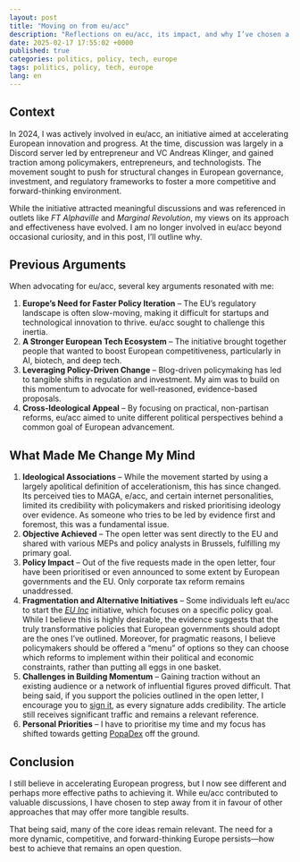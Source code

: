 ```yaml
---
layout: post
title: "Moving on from eu/acc"
description: "Reflections on eu/acc, its impact, and why I’ve chosen a different path for accelerating European progress."
date: 2025-02-17 17:55:02 +0000
published: true
categories: politics, policy, tech, europe
tags: politics, policy, tech, europe
lang: en
---
```


## Context

In 2024, I was actively involved in eu/acc, an initiative aimed at accelerating European innovation and progress. At the time, discussion was largely in a Discord server led by entrepreneur and VC Andreas Klinger, and gained traction among policymakers, entrepreneurs, and technologists. The movement sought to push for structural changes in European governance, investment, and regulatory frameworks to foster a more competitive and forward-thinking environment. 

While the initiative attracted meaningful discussions and was referenced in outlets like *FT Alphaville* and *Marginal Revolution*, my views on its approach and effectiveness have evolved. I am no longer involved in eu/acc beyond occasional curiosity, and in this post, I’ll outline why.

## Previous Arguments

When advocating for eu/acc, several key arguments resonated with me:

1. **Europe’s Need for Faster Policy Iteration** – The EU’s regulatory landscape is often slow-moving, making it difficult for startups and technological innovation to thrive. eu/acc sought to challenge this inertia.
2. **A Stronger European Tech Ecosystem** – The initiative brought together people that wanted to boost European competitiveness, particularly in AI, biotech, and deep tech.
3. **Leveraging Policy-Driven Change** – Blog-driven policymaking has led to tangible shifts in regulation and investment. My aim was to build on this momentum to advocate for well-reasoned, evidence-based proposals.
4. **Cross-Ideological Appeal** – By focusing on practical, non-partisan reforms, eu/acc aimed to unite different political perspectives behind a common goal of European advancement.

## What Made Me Change My Mind


1. **Ideological Associations** – While the movement started by using a largely apolitical definition of accelerationism, this has since changed. Its perceived ties to MAGA, e/acc, and certain internet personalities, limited its credibility with policymakers and risked prioritising ideology over evidence. As someone who tries to be led by evidence first and foremost, this was a fundamental issue.
2. **Objective Achieved** – The open letter was sent directly to the EU and shared with various MEPs and policy analysts in Brussels, fulfilling my primary goal.
3. **Policy Impact** – Out of the five requests made in the open letter, four have been prioritised or even announced to some extent by European governments and the EU. Only corporate tax reform remains unaddressed.
4. **Fragmentation and Alternative Initiatives** – Some individuals left eu/acc to start the [*EU Inc*](https://www.eu-inc.org/) initiative, which focuses on a specific policy goal. While I believe this is highly desirable, the evidence suggests that the truly transformative policies that European governments should adopt are the ones I’ve outlined. Moreover, for pragmatic reasons, I believe policymakers should be offered a “menu” of options so they can choose which reforms to implement within their political and economic constraints, rather than putting all eggs in one basket.
5. **Challenges in Building Momentum** – Gaining traction without an existing audience or a network of influential figures proved difficult. That being said, if you support the policies outlined in the open letter, I encourage you to [sign it](/european-accelerationism-open-letter-eu-acc.html), as every signature adds credibility. The article still receives significant traffic and remains a relevant reference.
6. **Personal Priorities** – I have to prioritise my time and my focus has shifted towards getting [PopaDex](https://popadex.com) off the ground.

## Conclusion

I still believe in accelerating European progress, but I now see different and perhaps more effective paths to achieving it. While eu/acc contributed to valuable discussions, I have chosen to step away from it in favour of other approaches that may offer more tangible results. 

That being said, many of the core ideas remain relevant. The need for a more dynamic, competitive, and forward-thinking Europe persists—how best to achieve that remains an open question.
